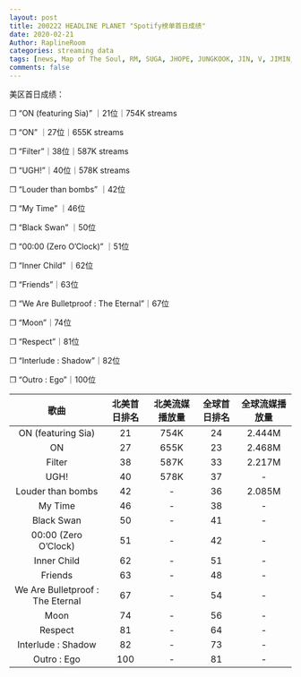 ```yaml
---
layout: post
title: 200222 HEADLINE PLANET "Spotify榜单首日成绩"
date: 2020-02-21
Author: RaplineRoom
categories: streaming data
tags: [news, Map of The Soul, RM, SUGA, JHOPE, JUNGKOOK, JIN, V, JIMIN, 金南俊, 闵玧其, 郑号锡, 金硕珍, 朴智旻, 金泰亨, 田柾国, 新闻, 7, 流媒体, 成绩]
comments: false
---
```




美区首日成绩：

❐ “ON (featuring Sia)” ｜21位｜754K streams

❐ “ON” ｜27位｜655K streams

❐ “Filter”｜38位｜587K streams

❐ “UGH!”｜40位｜578K streams

❐ “Louder than bombs” ｜42位

❐ “My Time” ｜46位

❐ “Black Swan” ｜50位 

❐ “00:00 (Zero O’Clock)” ｜51位

❐ “Inner Child” ｜62位

❐ “Friends”｜63位

❐ “We Are Bulletproof : The Eternal”｜67位

❐ “Moon”｜74位

❐ “Respect”｜81位

❐ “Interlude : Shadow”｜82位

❐ “Outro : Ego”｜100位

|               歌曲               | 北美首日排名 | 北美流媒播放量 | 全球首日排名 | 全球流媒播放量 |
| :------------------------------: | :----------: | :------------: | :----------: | :------------: |
|        ON (featuring Sia)        |      21      |      754K      |      24      |     2.444M     |
|                ON                |      27      |      655K      |      23      |     2.468M     |
|              Filter              |      38      |      587K      |      33      |     2.217M     |
|               UGH!               |      40      |      578K      |      37      |       -        |
|        Louder than bombs         |      42      |       -        |      36      |     2.085M     |
|             My Time              |      46      |       -        |      38      |       -        |
|            Black Swan            |      50      |       -        |      41      |       -        |
|       00:00 (Zero O’Clock)       |      51      |       -        |      42      |       -        |
|           Inner Child            |      62      |       -        |      51      |       -        |
|             Friends              |      63      |       -        |      48      |       -        |
| We Are Bulletproof : The Eternal |      67      |       -        |      54      |       -        |
|               Moon               |      74      |       -        |      56      |       -        |
|             Respect              |      81      |       -        |      64      |       -        |
|        Interlude : Shadow        |      82      |       -        |      73      |       -        |
|           Outro : Ego            |     100      |       -        |      81      |       -        |



